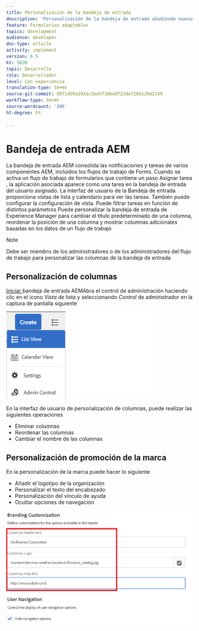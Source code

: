 ```yaml
---
title: Personalización de la bandeja de entrada
description: 'Personalización de la bandeja de entrada añadiendo nuevas columnas basadas en datos de flujo de trabajo '
feature: Formularios adaptables
topics: development
audience: developer
doc-type: article
activity: implement
version: 6.5
kt: 5830
topic: Desarrollo
role: Desarrollador
level: Con experiencia
translation-type: tm+mt
source-git-commit: d9714b9a291ec3ee5f3dba9723de72bb120d2149
workflow-type: tm+mt
source-wordcount: '206'
ht-degree: 5%

---
```


# Bandeja de entrada AEM

La bandeja de entrada AEM consolida las notificaciones y tareas de varios componentes AEM, incluidos los flujos de trabajo de Forms. Cuando se activa un flujo de trabajo de formularios que contiene un paso Asignar tarea , la aplicación asociada aparece como una tarea en la bandeja de entrada del usuario asignado.
La interfaz de usuario de la Bandeja de entrada proporciona vistas de lista y calendario para ver las tareas. También puede configurar la configuración de vista. Puede filtrar tareas en función de distintos parámetros
Puede personalizar la bandeja de entrada de Experience Manager para cambiar el título predeterminado de una columna, reordenar la posición de una columna y mostrar columnas adicionales basadas en los datos de un flujo de trabajo


>[!NOTE]
>
>Debe ser miembro de los administradores o de los administradores del flujo de trabajo para personalizar las columnas de la bandeja de entrada

## Personalización de columnas

[Iniciar ](http://localhost:4502/aem/inbox)
bandeja de entrada AEMAbra el control de administración haciendo clic en el icono  _Vista de_ lista y seleccionando  _Control_ de administrador en la captura de pantalla siguiente

![admin-control](assets/open-customization.png)

En la interfaz de usuario de personalización de columnas, puede realizar las siguientes operaciones

* Eliminar columnas
* Reordenar las columnas
* Cambiar el nombre de las columnas

## Personalización de promoción de la marca

En la personalización de la marca puede hacer lo siguiente

* Añadir el logotipo de la organización
* Personalizar el texto del encabezado
* Personalización del vínculo de ayuda
* Ocultar opciones de navegación

![promoción de la marca en la bandeja de entrada](assets/branding-customization.PNG)
